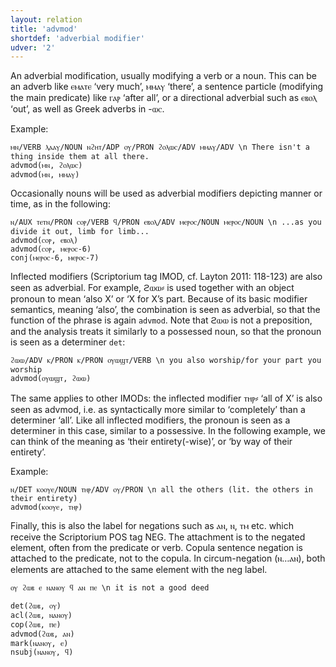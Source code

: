 ```yaml
---
layout: relation
title: 'advmod'
shortdef: 'adverbial modifier'
udver: '2'
---
```


An adverbial modification, usually modifying a verb or a noun. This can be an adverb like ⲉⲙⲁⲧⲉ ‘very much’, ⲙⲙⲁⲩ ‘there’, a sentence particle (modifying the main predicate) like ⲅⲁⲣ ‘after all’, or a directional adverbial such as ⲉⲃⲟⲗ ‘out’, as well as Greek adverbs in -ⲱⲥ. 

Example:

~~~ sdparse
ⲙⲛ/VERB ⲗⲁⲁⲩ/NOUN ⲛϩⲏⲧ/ADP ⲟⲩ/PRON ϩⲟⲗⲱⲥ/ADV ⲙⲙⲁⲩ/ADV \n There isn't a thing inside them at all there.
advmod(ⲙⲛ, ϩⲟⲗⲱⲥ)
advmod(ⲙⲛ, ⲙⲙⲁⲩ)
~~~

Occasionally nouns will be used as adverbial modifiers depicting manner or time, as in the following:

~~~ sdparse
ⲛ/AUX ⲧⲉⲧⲛ/PRON ⲥⲟⲣ/VERB ϥ/PRON ⲉⲃⲟⲗ/ADV ⲙⲉⲣⲟⲥ/NOUN ⲙⲉⲣⲟⲥ/NOUN \n ...as you divide it out, limb for limb...
advmod(ⲥⲟⲣ, ⲉⲃⲟⲗ)
advmod(ⲥⲟⲣ, ⲙⲉⲣⲟⲥ-6)
conj(ⲙⲉⲣⲟⲥ-6, ⲙⲉⲣⲟⲥ-7)
~~~ 

Inflected modifiers (Scriptorium tag IMOD, cf. Layton 2011: 118-123) are also seen as adverbial. For example, ϩⲱⲱ⸗ is used together with an object pronoun to mean ‘also X’ or ‘X for X’s part. Because of its basic modifier semantics, meaning ‘also’, the combination is seen as adverbial, so that the function of the phrase is again `advmod`. Note that ϩⲱⲱ is not a preposition, and the analysis treats it similarly to a possessed noun, so that the pronoun is seen as a determiner `det`:

~~~ sdparse
ϩⲱⲱ/ADV ⲕ/PRON ⲕ/PRON ⲟⲩⲱϣⲧ/VERB \n you also worship/for your part you worship
advmod(ⲟⲩⲱϣⲧ, ϩⲱⲱ)
~~~

The same applies to other IMODs: the inflected modifier ⲧⲏⲣ⸗ ‘all of X’ is also seen as advmod, i.e. as syntactically more similar to ‘completely’ than a determiner ‘all’.  Like all inflected modifiers, the pronoun is seen as a determiner in this case, similar to a possessive. In the following example, we can think of the meaning as ‘their entirety(-wise)’, or ‘by way of their entirety’.

Example:

~~~ sdparse
ⲛ/DET ⲕⲟⲟⲩⲉ/NOUN ⲧⲏⲣ/ADV ⲟⲩ/PRON \n all the others (lit. the others in their entirety)
advmod(ⲕⲟⲟⲩⲉ, ⲧⲏⲣ)
~~~ 

Finally, this is also the label for negations such as ⲁⲛ, ⲛ, ⲧⲙ etc. which receive the Scriptorium POS tag NEG. The attachment is to the negated element, often from the predicate or verb. Copula sentence negation is attached to the predicate, not to the copula. In circum-negation (ⲛ…ⲁⲛ), both elements are attached to the same element with the neg label.

~~~ sdparse
ⲟⲩ ϩⲱⲃ ⲉ ⲛⲁⲛⲟⲩ ϥ ⲁⲛ ⲡⲉ \n it is not a good deed

det(ϩⲱⲃ, ⲟⲩ)
acl(ϩⲱⲃ, ⲛⲁⲛⲟⲩ)
cop(ϩⲱⲃ, ⲡⲉ)
advmod(ϩⲱⲃ, ⲁⲛ)
mark(ⲛⲁⲛⲟⲩ, ⲉ)
nsubj(ⲛⲁⲛⲟⲩ, ϥ)
~~~

<!-- Interlanguage links updated Út zář 29 18:41:05 CEST 2020 -->
